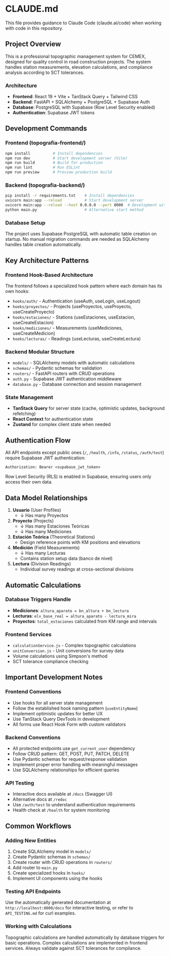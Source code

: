 # CLAUDE.md

This file provides guidance to Claude Code (claude.ai/code) when working with code in this repository.

## Project Overview

This is a professional topographic management system for CEMEX, designed for quality control in road construction projects. The system handles station measurements, elevation calculations, and compliance analysis according to SCT tolerances.

### Architecture
- **Frontend**: React 19 + Vite + TanStack Query + Tailwind CSS
- **Backend**: FastAPI + SQLAlchemy + PostgreSQL + Supabase Auth
- **Database**: PostgreSQL with Supabase (Row Level Security enabled)
- **Authentication**: Supabase JWT tokens

## Development Commands

### Frontend (topografia-frontend/)
```bash
npm install          # Install dependencies
npm run dev          # Start development server (Vite)
npm run build        # Build for production
npm run lint         # Run ESLint
npm run preview      # Preview production build
```

### Backend (topografia-backend/)
```bash
pip install -r requirements.txt    # Install dependencies
uvicorn main:app --reload          # Start development server
uvicorn main:app --reload --host 0.0.0.0 --port 8000  # Development with external access
python main.py                     # Alternative start method
```

### Database Setup
The project uses Supabase PostgreSQL with automatic table creation on startup. No manual migration commands are needed as SQLAlchemy handles table creation automatically.

## Key Architecture Patterns

### Frontend Hook-Based Architecture
The frontend follows a specialized hook pattern where each domain has its own hooks:
- `hooks/auth/` - Authentication (useAuth, useLogin, useLogout)
- `hooks/proyectos/` - Projects (useProyectos, useProyecto, useCreateProyecto)
- `hooks/estaciones/` - Stations (useEstaciones, useEstacion, useCreateEstacion)
- `hooks/mediciones/` - Measurements (useMediciones, useCreateMedicion)
- `hooks/lecturas/` - Readings (useLecturas, useCreateLectura)

### Backend Modular Structure
- `models/` - SQLAlchemy models with automatic calculations
- `schemas/` - Pydantic schemas for validation
- `routers/` - FastAPI routers with CRUD operations
- `auth.py` - Supabase JWT authentication middleware
- `database.py` - Database connection and session management

### State Management
- **TanStack Query** for server state (cache, optimistic updates, background refetching)
- **React Context** for authentication state
- **Zustand** for complex client state when needed

## Authentication Flow

All API endpoints except public ones (`/`, `/health`, `/info`, `/status`, `/auth/test`) require Supabase JWT authentication:
```
Authorization: Bearer <supabase_jwt_token>
```

Row Level Security (RLS) is enabled in Supabase, ensuring users only access their own data.

## Data Model Relationships

1. **Usuario** (User Profiles)
   - ↓ Has many Proyectos
2. **Proyecto** (Projects)
   - ↓ Has many Estaciones Teóricas
   - ↓ Has many Mediciones
3. **Estación Teórica** (Theoretical Stations)
   - Design reference points with KM positions and elevations
4. **Medición** (Field Measurements)
   - ↓ Has many Lecturas
   - Contains station setup data (banco de nivel)
5. **Lectura** (Division Readings)
   - Individual survey readings at cross-sectional divisions

## Automatic Calculations

### Database Triggers Handle
- **Mediciones**: `altura_aparato = bn_altura + bn_lectura`
- **Lecturas**: `elv_base_real = altura_aparato - lectura_mira`
- **Proyectos**: `total_estaciones` calculated from KM range and intervals

### Frontend Services
- `calculationService.js` - Complex topographic calculations
- `unitConversion.js` - Unit conversions for survey data
- Volume calculations using Simpson's method
- SCT tolerance compliance checking

## Important Development Notes

### Frontend Conventions
- Use hooks for all server state management
- Follow the established hook naming pattern (`useEntityName`)
- Implement optimistic updates for better UX
- Use TanStack Query DevTools in development
- All forms use React Hook Form with custom validators

### Backend Conventions
- All protected endpoints use `get_current_user` dependency
- Follow CRUD pattern: GET, POST, PUT, PATCH, DELETE
- Use Pydantic schemas for request/response validation
- Implement proper error handling with meaningful messages
- Use SQLAlchemy relationships for efficient queries

### API Testing
- Interactive docs available at `/docs` (Swagger UI)
- Alternative docs at `/redoc`
- Use `/auth/test` to understand authentication requirements
- Health check at `/health` for system monitoring

## Common Workflows

### Adding New Entities
1. Create SQLAlchemy model in `models/`
2. Create Pydantic schemas in `schemas/`
3. Create router with CRUD operations in `routers/`
4. Add router to `main.py`
5. Create specialized hooks in `hooks/`
6. Implement UI components using the hooks

### Testing API Endpoints
Use the automatically generated documentation at `http://localhost:8000/docs` for interactive testing, or refer to `API_TESTING.md` for curl examples.

### Working with Calculations
Topographic calculations are handled automatically by database triggers for basic operations. Complex calculations are implemented in frontend services. Always validate against SCT tolerances for compliance.